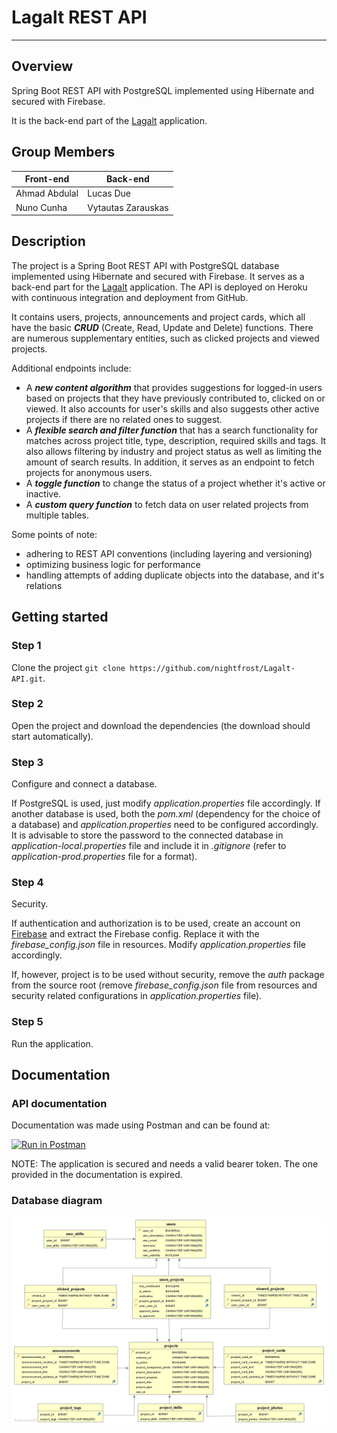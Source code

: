 # Lagalt REST API

----

## Overview

Spring Boot REST API with PostgreSQL implemented using Hibernate and secured with Firebase.  

It is the back-end part of the [Lagalt](https://lagaltno.herokuapp.com/) application.

## Group Members

Front-end | Back-end
----------|---------
Ahmad Abdulal | Lucas Due
Nuno Cunha | Vytautas Zarauskas


## Description

The project is a Spring Boot REST API with PostgreSQL database implemented using Hibernate and secured with Firebase. It serves as a back-end part for the [Lagalt](https://lagaltno.herokuapp.com/) application. The API is deployed on Heroku with continuous integration and deployment from GitHub.  

It contains users, projects, announcements and project cards, which all have the basic ***CRUD*** (Create, Read, Update and Delete) functions. There are numerous supplementary entities, such as clicked projects and viewed projects.  

Additional endpoints include:

- A ***new content algorithm*** that provides suggestions for logged-in users based on projects that they have previously contributed to, clicked on or viewed. It also accounts for user's skills and also suggests other active projects if there are no related ones to suggest.
- A ***flexible search and filter function*** that has a search functionality for matches across project title, type, description, required skills and tags. It also allows filtering by industry and project status as well as limiting the amount of search results. In addition, it serves as an endpoint to fetch projects for anonymous users.
- A ***toggle function*** to change the status of a project whether it's active or inactive.
- A ***custom query function*** to fetch data on user related projects from multiple tables.

Some points of note:
- adhering to REST API conventions (including layering and versioning)
- optimizing business logic for performance
- handling attempts of adding duplicate objects into the database, and it's relations

## Getting started
### Step 1
Clone the project `git clone https://github.com/nightfrost/Lagalt-API.git`.

### Step 2
Open the project and download the dependencies (the download should start automatically).

### Step 3
Configure and connect a database.  

If PostgreSQL is used, just modify *application.properties* file accordingly. If another database is used, both the *pom.xml* (dependency for the choice of a database) and *application.properties* need to be configured accordingly.  
It is advisable to store the password to the connected database in *application-local.properties* file and include it in *.gitignore* (refer to *application-prod.properties* file for a format).

### Step 4
Security.

If authentication and authorization is to be used, create an account on [Firebase](https://firebase.google.com/) and extract the Firebase config. Replace it with the *firebase_config.json* file in resources. Modify *application.properties* file accordingly.

If, however, project is to be used without security, remove the *auth* package from the source root (remove *firebase_config.json* file from resources and security related configurations in *application.properties* file).  

### Step 5
Run the application.

## __Documentation__

### API documentation

Documentation was made using Postman and can be found at:

[![Run in Postman](https://run.pstmn.io/button.svg)](https://app.getpostman.com/run-collection/44bb9a586b023199c694?action=collection%2Fimport)

NOTE: The application is secured and needs a valid bearer token. The one provided in the documentation is expired.

### Database diagram

![ERD](src/main/resources/assets/ERD.jpg "ERD")
